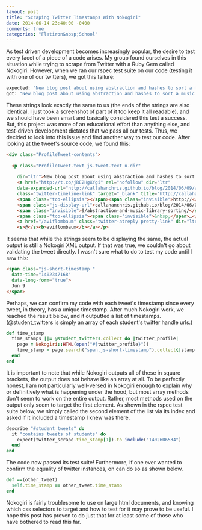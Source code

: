 ```yaml
---
layout: post
title: "Scraping Twitter Timestamps With Nokogiri"
date: 2014-06-14 23:40:00 -0400
comments: true
categories: "Flatiron&nbsp;School"
---
```

As test driven development becomes increasingly popular, the desire to test every facet of a piece of a code arises. My group found ourselves in this situation while trying to scrape from Twitter with a Ruby Gem called Nokogiri. However, when we ran our rspec test suite on our code (testing it with one of our twitters), we got this failure:

```bash
expected: "New blog post about using abstraction and hashes to sort a music collection http://callahanchris.github.io/blog/2014/06/09/abstraction-and-music-library-sorting/ ... @aviflombaum"
got: "New blog post about using abstraction and hashes to sort a music collection http://callahanchris.github.io/blog/2014/06/09/abstraction-and-music-library-sorting/ ... @aviflombaum"
```

These strings look exactly the same to us (the ends of the strings are also identical. I just took a screenshot of part of it too keep it all readable), and we should have been smart and basically considered this test a success. But, this project was more of an educational effort than anything else, and test-driven development dictates that we pass all our tests. Thus, we decided to look into this issue and find another way to test our code. After looking at the tweet's source code, we found this: 

```html
<div class="ProfileTweet-contents">
  
  <p class="ProfileTweet-text js-tweet-text u-dir"
    
    dir="ltr">New blog post about using abstraction and hashes to sort a music collection 
    <a href="http://t.co/jRE2HgXYgi" rel="nofollow" dir="ltr" 
    data-expanded-url="http://callahanchris.github.io/blog/2014/06/09/abstraction-and-music-library-sorting/" 
    class="twitter-timeline-link" target="_blank" title="http://callahanchris.github.io/blog/2014/06/09/abstraction-and-music-library-sorting/" >
    <span class="tco-ellipsis"></span><span class="invisible">http://</span>
    <span class="js-display-url">callahanchris.github.io/blog/2014/06/0</span>
    <span class="invisible">9/abstraction-and-music-library-sorting/</span>
    <span class="tco-ellipsis"><span class="invisible">&nbsp;</span>…</span></a> 
    <a href="/aviflombaum" class="twitter-atreply pretty-link" dir="ltr" >
    <s>@</s><b>aviflombaum</b></a></p>
```

It seems that while the strings seem to be displaying the same, the actual output is still a Nokogiri XML output. If that was true, we couldn't go about validating the tweet directly. I wasn't sure what to do to test my code until I saw this:

```html
<span class="js-short-timestamp "
  data-time="1402347168"
  data-long-form="true">
  Jun 9
</span>
```

Perhaps, we can confirm my code with each tweet's timestamp since every tweet, in theory, has a unique timestamp. After much Nokogiri work, we reached the result below, and it outputted a list of timestamps. (@student_twitters is simply an array of each student's twitter handle urls.)

```ruby
def time_stamp
  time_stamps ||= @student_twitters.collect do |twitter_profile|
    page = Nokogiri::HTML(open("#{twitter_profile}"))
    time_stamp = page.search("span.js-short-timestamp").collect{|stamp| stamp.attribute("data-time").value}
  end
end
```

It is important to note that while Nokogiri outputs all of these in square brackets, the output does not behave like an array at all. To be perfectly honest, I am not particularly well-versed in Nokogiri enough to explain why or definitively what is happening under the hood, but most array methods don't seem to work on the entire output. Rather, most methods used on the output only seem to target the first element. As shown in the rspec test suite below, we simply called the second element of the list via its index and asked if it included a timestamp I knew was there.

```ruby
describe "#student_tweets" do
  it "contains tweets of students" do
    expect(twitter_scrape.time_stamp[1]).to include("1402606534")
  end
end
```

The code now passed its test suite! Furthermore, if one ever wanted to confirm the equality of twitter instances, on can do so as shown below.

```ruby
def ==(other_tweet)
  self.time_stamp == other_tweet.time_stamp
end
```

Nokogiri is fairly troublesome to use on large html documents, and knowing which css selectors to target and how to test for it may prove to be useful. I hope this post has proven to do just that for at least some of those who have bothered to read this far.